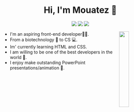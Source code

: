 
<h1 align="center">Hi, I'm Mouatez 👋</h1>
<p align="center">
    <a href="https://twitter.com/mouatezbenariba"><img src="https://img.shields.io/badge/twitter-%231FA1F1?style=flat&logo=twitter&logoColor=white"/></a>
    <a href="https://www.linkedin.com/in/elmouatez-billah-benariba/"><img src="https://img.shields.io/badge/linkedin-%230177B5?style=flat&logo=linkedin&logoColor=white"/></a>
<!--     <a href=""><img src="https://img.shields.io/badge/youtube-%23FF0000?style=flat&logo=youtube&logoColor=white"/></a> -->
    <a href="https://www.instagram.com/mouatez_benariba/"><img src="https://img.shields.io/badge/instagram-%23E4415F?style=flat&logo=instagram&logoColor=white"/></a>
  </p>
  
  <img src="https://github.com/mohamedabusrea/mohamedabusrea/blob/master/profile-img.png" align="right" width="25%"/>

- I'm an aspiring front-end developer👨‍💻.
- From a biotechnology 🧬 to CS 💻.
- Im' currently learning HTML and CSS.
- I am willing to be one of the best developers in the world 🎩.
- I enjoy make outstanding PowerPoint presentations/animation 🎨.
